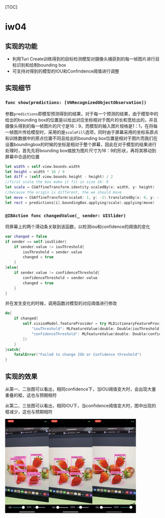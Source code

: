 [TOC]

# iw04

## 实现的功能

- 利用Turi Create训练得到的目标检测模型对摄像头捕获到的每一帧图片进行目标识别和绘制bounding box
- 可支持对得到的模型的IOU和Confindence阈值进行调整

## 实现细节

### `func show(predictions: [VNRecognizedObjectObservation])`

参数`predictions`即模型预测得到的结果，对于每一个预测的结果，由于模型中的给出的bounding box的位置是以给出对应坐标相对于图片的长和宽给出的，并且摄像头得到的每一帧图片的尺寸是16：9，而模型的输入图片规格是1：1，在将每一帧图片传给模型时，采用的是`scaleFill`选项，同时由于屏幕采用的坐标系原点和训练数据中的原点位置不同且给出的bounding box位置是相对于图片而我们在设置boundingbox的时候的坐标是相对于整个屏幕，因此在对于模型的结果进行处理时，首先先将bounding box缩放为图片尺寸为16：9的形状，再将其移动到屏幕中合适的位置

```swift
let width = self.view.bounds.width
let height = width * 16 / 9
let diff = (self.view.bounds.height - height) / 2
//first scale the box make it fit in size 16: 9
let scale = CGAffineTransform.identity.scaledBy(x: width, y: height)
//because the origin is different, the we should move
let move = CGAffineTransform(scaleX: 1, y: -1).translatedBy(x: 0, y: -(height + diff))
let rect = predictions[i].boundingBox.applying(scale).applying(move)
```



### `@IBAction func changedValue(_ sender: UISlider)`

将屏幕上的两个滑动条关联到该函数，以检测iou和confidence的阈值的变化

```swift
var changed = false
if sender == self.iouSlider{
    if sender.value != iouThreshold{
        iouThreshold = sender.value
        changed = true
    }
}else{
    if sender.value != confidenceThreshold{
        confidenceThreshold = sender.value
        changed = true
    }
}
```

并在发生变化的时候，调用函数对模型的对应阈值进行修改

```swift
do{
    if changed{
        self.visionModel.featureProvider = try MLDictionaryFeatureProvider(dictionary: [
            "iouThreshold": MLFeatureValue(double: Double(iouThreshold)),
            "confidenceThreshold": MLFeatureValue(double: Double(confidenceThreshold)),
        ])
    }
}catch{
    fatalError("Failed to change IOU or Confidence threshold")
}
```



## 实现的效果

从第一、二张图可以看出，相同confidence下，当IOU阈值变大时，会出现大量重叠的框，这也与预期相符

从第二、三张图可以看出，相同IOU下，当confidence阈值变大时，图中出现的框减少，这也与预期相符

<img src="report.assets/image-20221226133017384.png" alt="image-20221226133017384" style="zoom:30%;" /><img src="report.assets/image-20221226133031151.png" alt="image-20221226133031151" style="zoom:30%;" /><img src="report.assets/image-20221226133047490.png" alt="image-20221226133047490" style="zoom:30%;" />




